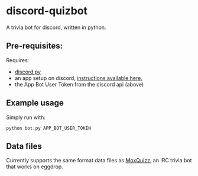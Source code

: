 # discord-quizbot

A trivia bot for discord, written in python. 

## Pre-requisites:

Requires:
- [discord.py](https://github.com/Rapptz/discord.py)
- an app setup on discord, [instructions available here.](https://github.com/reactiflux/discord-irc/wiki/Creating-a-discord-bot-&-getting-a-token)
- the App Bot User Token from the discord api (above)

## Example usage

Simply run with:

`python bot.py APP_BOT_USER_TOKEN`

## Data files

Currently supports the same format data files as [MoxQuizz](http://moxquizz.de), an IRC trivia bot that works on eggdrop.



